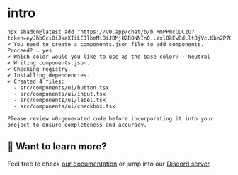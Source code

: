 # intro

```
npx shadcn@latest add "https://v0.app/chat/b/b_MmPPmcCDCZO?token=eyJhbGciOiJkaXIiLCJlbmMiOiJBMjU2R0NNIn0..zxlOkEwBdLlt8jVc.Kbn2P7QqszE_3Gs47GXRLijy8ZAEkLq1oxn0hTEPy_3aqPXXcjiocBwAb5Y.gWqaytvv8QZt_CNK5DI4CQ"
✔ You need to create a components.json file to add components. Proceed? … yes
✔ Which color would you like to use as the base color? › Neutral
✔ Writing components.json.
✔ Checking registry.
✔ Installing dependencies.
✔ Created 4 files:
  - src/components/ui/button.tsx
  - src/components/ui/input.tsx
  - src/components/ui/label.tsx
  - src/components/ui/checkbox.tsx

Please review v0-generated code before incorporating it into your project to ensure completeness and accuracy.
```

## 👀 Want to learn more?

Feel free to check [our documentation](https://docs.astro.build) or jump into our [Discord server](https://astro.build/chat).
